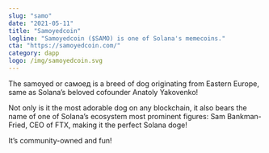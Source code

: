 ```yaml
---
slug: "samo"
date: "2021-05-11"
title: "Samoyedcoin"
logline: "Samoyedcoin ($SAMO) is one of Solana's memecoins."
cta: "https://samoyedcoin.com/"
category: dapp
logo: /img/samoyedcoin.svg
---
```


The samoyed or самоед is a breed of dog originating from Eastern Europe, same as Solana’s beloved cofounder Anatoly Yakovenko!

Not only is it the most adorable dog on any blockchain, it also bears the name of one of Solana’s ecosystem most prominent figures: Sam Bankman-Fried, CEO of FTX, making it the perfect Solana doge!

It’s community-owned and fun!
